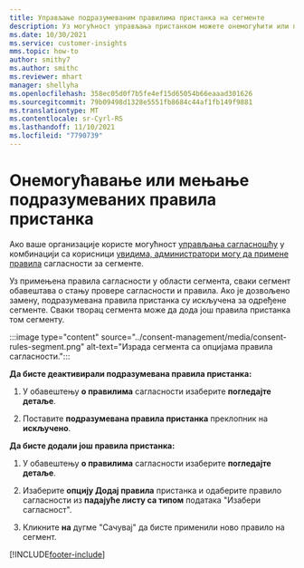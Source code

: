 ```yaml
---
title: Управљање подразумеваним правилима пристанка на сегменте
description: Уз могућност управљања пристанком можете онемогућити или променити подразумевана правила пристанка ако су омогућена заменивања.
ms.date: 10/30/2021
ms.service: customer-insights
mms.topic: how-to
author: smithy7
ms.author: smithc
ms.reviewer: mhart
manager: shellyha
ms.openlocfilehash: 358ec05d0f7b5fe4ef15d65054b66eaaad301626
ms.sourcegitcommit: 79b09498d1328e5551fb8684c44af1fb149f9881
ms.translationtype: MT
ms.contentlocale: sr-Cyrl-RS
ms.lasthandoff: 11/10/2021
ms.locfileid: "7790739"
---
```

# <a name="disable-or-change-default-consent-rules"></a>Онемогућавање или мењање подразумеваних правила пристанка

Ако ваше организације користе могућност [управљања сагласношћу](../consent-management/overview.md) у комбинацији са корисници [увидима, администратори могу да примене правила](activate-consent.md) сагласности за сегменте. 

Уз примењена правила сагласности у области сегмента, сваки сегмент обавештава о стању провере сагласности и правила. Ако је дозвољено замену, подразумевана правила пристанка су искључена за одређене сегменте. Сваки творац сегмента може да дода још правила пристанка том сегменту. 

:::image type="content" source="../consent-management/media/consent-rules-segment.png" alt-text="Израда сегмента са опцијама правила сагласности.":::

**Да бисте деактивирали подразумевана правила пристанка:**

1. У обавештењу **о правилима** сагласности изаберите **погледајте детаље**. 

1. Поставите **подразумевана правила пристанка** преклопник на **искључено**.

**Да бисте додали још правила пристанка:**

1. У обавештењу **о правилима** сагласности изаберите **погледајте детаље**. 

1. Изаберите **опцију Додај правила** пристанка и одаберите правило сагласности из **падајуће листу са типом** података "Изабери сагласност".

1. Кликните **на** дугме "Сачувај" да бисте применили ново правило на сегмент.

[!INCLUDE[footer-include](../includes/footer-banner.md)] 
